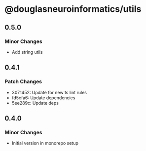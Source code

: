 # @douglasneuroinformatics/utils

## 0.5.0

### Minor Changes

- Add string utils

## 0.4.1

### Patch Changes

- 3071452: Update for new ts lint rules
- fd5cfa6: Update dependencies
- 5ee289c: Update deps

## 0.4.0

### Minor Changes

- Initial version in monorepo setup
